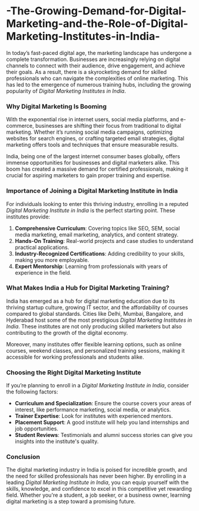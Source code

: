 # -The-Growing-Demand-for-Digital-Marketing-and-the-Role-of-Digital-Marketing-Institutes-in-India-
In today’s fast-paced digital age, the marketing landscape has undergone a complete transformation. Businesses are increasingly relying on digital channels to connect with their audience, drive engagement, and achieve their goals.
 As a result, there is a skyrocketing demand for skilled professionals who can navigate the complexities of online marketing. This has led to the emergence of numerous training hubs, including the growing popularity of *Digital Marketing Institutes in India*.  

### Why Digital Marketing Is Booming  

With the exponential rise in internet users, social media platforms, and e-commerce, businesses are shifting their focus from traditional to digital marketing. Whether it’s running social media campaigns, optimizing websites for search engines, or crafting targeted email strategies, digital marketing offers tools and techniques that ensure measurable results.  

India, being one of the largest internet consumer bases globally, offers immense opportunities for businesses and digital marketers alike. This boom has created a massive demand for certified professionals, making it crucial for aspiring marketers to gain proper training and expertise.

### Importance of Joining a Digital Marketing Institute in India  

For individuals looking to enter this thriving industry, enrolling in a reputed *Digital Marketing Institute in India* is the perfect starting point. These institutes provide:  

1. **Comprehensive Curriculum**: Covering topics like SEO, SEM, social media marketing, email marketing, analytics, and content strategy.  
2. **Hands-On Training**: Real-world projects and case studies to understand practical applications.  
3. **Industry-Recognized Certifications**: Adding credibility to your skills, making you more employable.  
4. **Expert Mentorship**: Learning from professionals with years of experience in the field.  

### What Makes India a Hub for Digital Marketing Training?  

India has emerged as a hub for digital marketing education due to its thriving startup culture, growing IT sector, and the affordability of courses compared to global standards. Cities like Delhi, Mumbai, Bangalore, and Hyderabad host some of the most prestigious *Digital Marketing Institutes in India*. These institutes are not only producing skilled marketers but also contributing to the growth of the digital economy.  

Moreover, many institutes offer flexible learning options, such as online courses, weekend classes, and personalized training sessions, making it accessible for working professionals and students alike.  

### Choosing the Right Digital Marketing Institute  

If you’re planning to enroll in a *Digital Marketing Institute in India*, consider the following factors:  

- **Curriculum and Specialization**: Ensure the course covers your areas of interest, like performance marketing, social media, or analytics.  
- **Trainer Expertise**: Look for institutes with experienced mentors.  
- **Placement Support**: A good institute will help you land internships and job opportunities.  
- **Student Reviews**: Testimonials and alumni success stories can give you insights into the institute's quality.  

### Conclusion  

The digital marketing industry in India is poised for incredible growth, and the need for skilled professionals has never been higher. By enrolling in a leading *Digital Marketing Institute in India*, you can equip yourself with the skills, knowledge, and confidence to excel in this competitive yet rewarding field. Whether you're a student, a job seeker, or a business owner, learning digital marketing is a step toward a promising future.  

